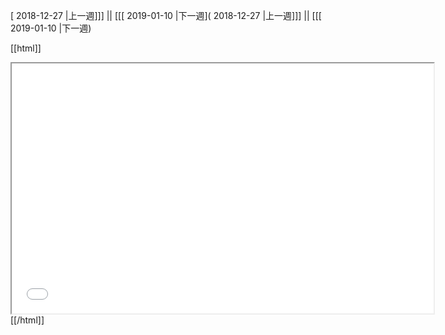 [ 2018-12-27 |上一週]]] || [[[ 2019-01-10 |下一週]( 2018-12-27 |上一週]]] || [[[ 2019-01-10 |下一週)



[[html]]
<iframe src='<http://pad.hackingthursday.org>  ?showControls=true&showChat=true&showLineNumbers=true&useMonospaceFont=false' width=675 height=400></iframe>
[[/html]]